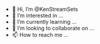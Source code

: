 - 👋 Hi, I’m @KenStreamSets
- 👀 I’m interested in ...
- 🌱 I’m currently learning ...
- 💞️ I’m looking to collaborate on ...
- 📫 How to reach me ...

<!---
KenStreamSets/KenStreamSets is a ✨ special ✨ repository because its `README.md` (this file) appears on your GitHub profile.
You can click the Preview link to take a look at your changes.
--->
